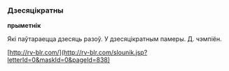 ### Дзесяцікратны
**прыметнік**

Які паўтараецца дзесяць разоў. У дзесяцікратным памеры. Д. чэмпіён.

<a rel="author">[http://rv-blr.com/](http://rv-blr.com/slounik.jsp?letterId=0&maskId=0&pageId=838)</a>
